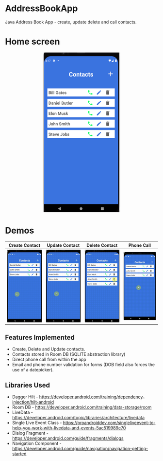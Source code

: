 # AddressBookApp
Java Address Book App - create, update delete and call contacts.

# Home screen
<p align="center">
  <img src="https://github.com/danielmbutler/AddressBookApp/blob/master/resources/homefragment.PNG" width="250" >
</p>

# Demos
<p align="center">

</p>

| Create Contact| Update Contact| Delete Contact| Phone Call |
| ------------- | ------------- | ------------- | ------------- |
| 	<img src="https://github.com/danielmbutler/AddressBookApp/blob/master/resources/create.gif" width="250" title="Create" >		 	      | 		 <img src="https://github.com/danielmbutler/AddressBookApp/blob/master/resources/update.gif" width="250" title="Update" >		      | 			<img src="https://github.com/danielmbutler/AddressBookApp/blob/master/resources/delete.gif" width="250" title="Delete" > 	      |<img src="https://github.com/danielmbutler/AddressBookApp/blob/master/resources/phonecall.gif" width="250" title="Call" > |

## Features Implemented

* Create, Delete and Update contacts.
* Contacts stored in Room DB (SQLITE abstraction library)
* Direct phone call from within the app
* Email and phone number validation for forms (DOB field also forces the use of a datepicker).

## Libraries Used

* Dagger Hilt - https://developer.android.com/training/dependency-injection/hilt-android
* Room DB - https://developer.android.com/training/data-storage/room
* LiveData - https://developer.android.com/topic/libraries/architecture/livedata
* Single Live Event Class - https://proandroiddev.com/singleliveevent-to-help-you-work-with-livedata-and-events-5ac519989c70
* Dialog Fragment - https://developer.android.com/guide/fragments/dialogs
* Navigation Component - https://developer.android.com/guide/navigation/navigation-getting-started
